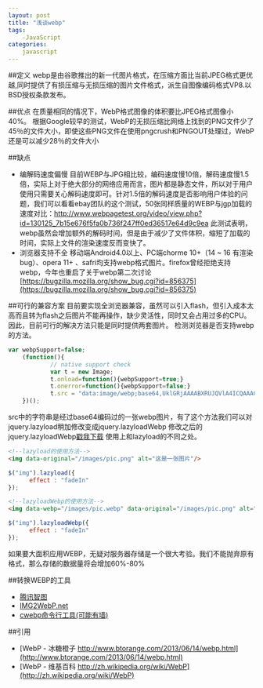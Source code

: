 ```yaml
---
layout: post
title: "浅谈webp"
tags:
    -JavaScript
categories:
    javascript
---
```


##定义
webp是由谷歌推出的新一代图片格式，在压缩方面比当前JPEG格式更优越,同时提供了有损压缩与无损压缩的图片文件格式，派生自图像编码格式VP8.以BSD授权条款发布。

##优点
在质量相同的情况下，WebP格式图像的体积要比JPEG格式图像小40%。
根据Google较早的测试，WebP的无损压缩比网络上找到的PNG文件少了45％的文件大小，即使这些PNG文件在使用pngcrush和PNGOUT处理过，WebP还是可以减少28％的文件大小

##缺点
- 编解码速度偏慢
目前WEBP与JPG相比较，编码速度慢10倍，解码速度慢1.5倍，实际上对于绝大部分的网络应用而言，图片都是静态文件，所以对于用户使用只需要关心解码速度即可。针对1.5倍的解码速度是否影响用户体验的问题，我们可以看看ebay团队的这个测试，50张同样质量的WEBP与jgp加载的速度对比：http://www.webpagetest.org/video/view.php?id=130125_7b15e676f5fa0b736f247ff0ed36517e64d9c9ea
此测试表明，webp虽然会增加额外的解码时间，但是由于减少了文件体积，缩短了加载的时间，实际上文件的渲染速度反而变快了。
- 浏览器支持不全
移动端Android4.0以上、PC端chorme 10+（14 ~ 16 有渲染bug）、opera 11+ 、safri均支持webp格式图片。firefox曾经拒绝支持webp，今年也重启了关于webp第二次讨论[https://bugzilla.mozilla.org/show_bug.cgi?id=856375](https://bugzilla.mozilla.org/show_bug.cgi?id=856375)

##可行的兼容方案
目前要实现全浏览器兼容，虽然可以引入flash，但引入成本太高而且转为flash之后图片不能再操作，缺少灵活性，同时又会占用过多的CPU。因此，目前可行的解决方法只能是同时提供两套图片。
检测浏览器是否支持webp的方法。

```javascript
var webpSupport=false;
    (function(){
            // native support check
            var t = new Image;
            t.onload=function(){webpSupport=true;}
            t.onerror=function(){webpSupport=false;}
            t.src = "data:image/webp;base64,UklGRjAAAABXRUJQVlA4ICQAAACyAgCdASoBAAEALy2Wy2WlpaWlpYEsSygABc6zbAAA/upgAAA=";
    })();
```
src中的字符串是经过base64编码过的一张webp图片，有了这个方法我们可以对jquery.lazyload稍加修改变成jquery.lazyloadWebp
修改之后的jquery.lazyloadWebp[戳我下载](http://git.360rush.com/demo/lazyloadWebp/jquery.lazyloadWebp.js)
使用上和lazyload的不同之处。
```html
<!--lazyload的使用方法-->
<img data-original="/images/pic.png" alt="这是一张图片"/>
```

```javascript
$("img").lazyload({
      effect : "fadeIn"
});
```

```html
<!--lazyloadWebp的使用方法-->
<img data-webp="/images/pic.webp" data-original="/images/pic.png" alt="这是一张图片"/>
```

```javascript
$("img").lazyloadWebp({
      effect : "fadeIn"
});
```
如果要大面积应用WEBP，无疑对服务器存储是一个很大考验。我们不能抛弃原有格式，那么存储的数据量将会增加60%-80%

##转换WEBP的工具
- [腾讯智图](http://zhitu.tencent.com/)
- [IMG2WebP.net](http://img2webp.net/)
- [cwebp命令行工具(可能有墙)](https://code.google.com/p/webp/)


##引用
- [WebP - 冰糖橙子 http://www.btorange.com/2013/06/14/webp.html](http://www.btorange.com/2013/06/14/webp.html)
- [WebP - 维基百科 http://zh.wikipedia.org/wiki/WebP](http://zh.wikipedia.org/wiki/WebP)
